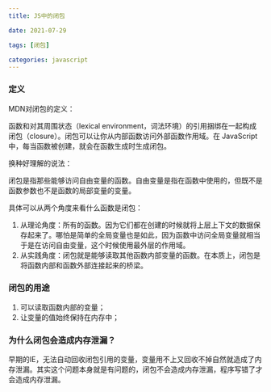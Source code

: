 ```yaml
---
title: JS中的闭包

date: 2021-07-29

tags: [闭包]

categories: javascript
---
```


### 定义

MDN对闭包的定义：

函数和对其周围状态（lexical environment，词法环境）的引用捆绑在一起构成闭包（closure）。闭包可以让你从内部函数访问外部函数作用域。在 JavaScript 中，每当函数被创建，就会在函数生成时生成闭包。



换种好理解的说法：

闭包是指那些能够访问自由变量的函数。自由变量是指在函数中使用的，但既不是函数参数也不是函数的局部变量的变量。



具体可以从两个角度来看什么函数是闭包：

1. 从理论角度：所有的函数。因为它们都在创建的时候就将上层上下文的数据保存起来了。哪怕是简单的全局变量也是如此，因为函数中访问全局变量就相当于是在访问自由变量，这个时候使用最外层的作用域。
2. 从实践角度：闭包就是能够读取其他函数内部变量的函数。在本质上，闭包是将函数内部和函数外部连接起来的桥梁。



### 闭包的用途

1. 可以读取函数内部的变量；
2. 让变量的值始终保持在内存中；



### 为什么闭包会造成内存泄漏？

早期的IE，无法自动回收闭包引用的变量，变量用不上又回收不掉自然就造成了内存泄漏。其实这个问题本身就是有问题的，闭包不会造成内存泄漏，程序写错了才会造成内存泄漏。